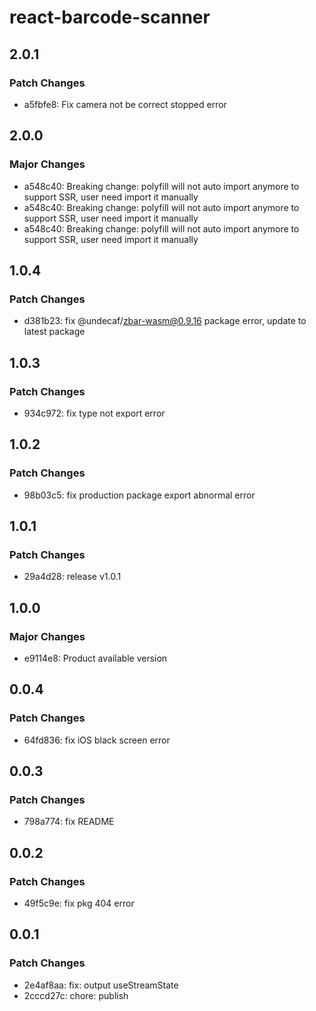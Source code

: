 # react-barcode-scanner

## 2.0.1

### Patch Changes

- a5fbfe8: Fix camera not be correct stopped error

## 2.0.0

### Major Changes

- a548c40: Breaking change: polyfill will not auto import anymore to support SSR, user need import it manually
- a548c40: Breaking change: polyfill will not auto import anymore to support SSR, user need import it manually
- a548c40: Breaking change: polyfill will not auto import anymore to support SSR, user need import it manually

## 1.0.4

### Patch Changes

- d381b23: fix @undecaf/zbar-wasm@0.9.16 package error, update to latest package

## 1.0.3

### Patch Changes

- 934c972: fix type not export error

## 1.0.2

### Patch Changes

- 98b03c5: fix production package export abnormal error

## 1.0.1

### Patch Changes

- 29a4d28: release v1.0.1

## 1.0.0

### Major Changes

- e9114e8: Product available version

## 0.0.4

### Patch Changes

- 64fd836: fix iOS black screen error

## 0.0.3

### Patch Changes

- 798a774: fix README

## 0.0.2

### Patch Changes

- 49f5c9e: fix pkg 404 error

## 0.0.1

### Patch Changes

- 2e4af8aa: fix: output useStreamState
- 2cccd27c: chore: publish
